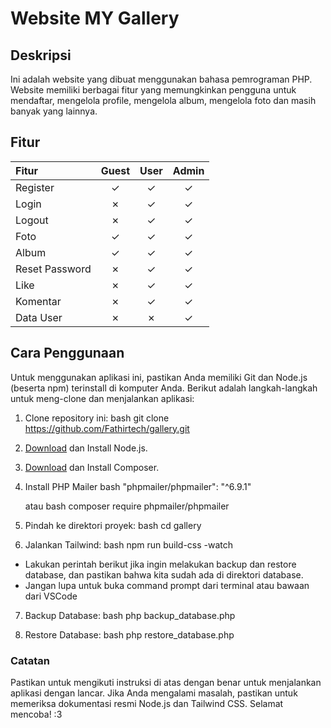 # Website MY Gallery

## Deskripsi
Ini adalah website yang dibuat menggunakan bahasa pemrograman PHP. Website memiliki berbagai fitur yang memungkinkan pengguna untuk mendaftar, mengelola profile, mengelola album, mengelola foto dan masih banyak yang lainnya.


## Fitur
Fitur | Guest | User | Admin | 
| :--- | :---: | :---: | :---: | 
Register  | &#x2713;  | &#x2713;  | &#x2713; | 
Login   | &#x2717;  | &#x2713;  | &#x2713; |
Logout   | &#x2717;  | &#x2713;  | &#x2713; | 
Foto  | &#x2713;  | &#x2713;  | &#x2713; | 
Album  | &#x2713;  | &#x2713;  | &#x2713; | 
Reset Password   |&#x2717;  | &#x2713;  | &#x2713; | 
Like  | &#x2717;  | &#x2713;  | &#x2713; | 
Komentar  | &#x2717;  | &#x2713;  | &#x2713; | 
Data User  | &#x2717;  | &#x2717;  | &#x2713; | 


## Cara Penggunaan
Untuk menggunakan aplikasi ini, pastikan Anda memiliki Git dan Node.js (beserta npm) terinstall di komputer Anda. Berikut adalah langkah-langkah untuk meng-clone dan menjalankan aplikasi:

1. Clone repository ini:
    bash
    git clone https://github.com/Fathirtech/gallery.git
    
2. [Download](https://nodejs.org/en/download) dan Install Node.js.
3. [Download](https://getcomposer.org/download/) dan Install Composer.
4. Install PHP Mailer
    bash
    "phpmailer/phpmailer": "^6.9.1"
     
    atau
    bash
    composer require phpmailer/phpmailer
    

5. Pindah ke direktori proyek:
    bash
    cd gallery
    

6. Jalankan Tailwind:
    bash
    npm run build-css -watch
    
- Lakukan perintah berikut jika ingin melakukan backup dan restore database, dan pastikan bahwa kita sudah ada di direktori database.
- Jangan lupa untuk buka command prompt dari terminal atau bawaan dari VSCode
7. Backup Database:
    bash
    php backup_database.php
    
8. Restore Database:
    bash
    php restore_database.php
    

### Catatan
Pastikan untuk mengikuti instruksi di atas dengan benar untuk menjalankan aplikasi dengan lancar. Jika Anda mengalami masalah, pastikan untuk memeriksa dokumentasi resmi Node.js dan Tailwind CSS. Selamat mencoba! :3